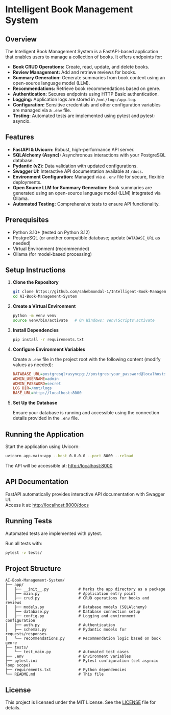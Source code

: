 # Intelligent Book Management System

## Overview

The Intelligent Book Management System is a FastAPI-based application that enables users to manage a collection of books. It offers endpoints for:

- **Book CRUD Operations:** Create, read, update, and delete books.
- **Review Management:** Add and retrieve reviews for books.
- **Summary Generation:** Generate summaries from book content using an open-source language model (LLM).
- **Recommendations:** Retrieve book recommendations based on genre.
- **Authentication:** Secures endpoints using HTTP Basic authentication.
- **Logging:** Application logs are stored in `/mnt/logs/app.log`.
- **Configuration:** Sensitive credentials and other configuration variables are managed via a `.env` file.
- **Testing:** Automated tests are implemented using pytest and pytest-asyncio.

## Features

- **FastAPI & Uvicorn:** Robust, high-performance API server.
- **SQLAlchemy (Async):** Asynchronous interactions with your PostgreSQL database.
- **Pydantic (v2):** Data validation with updated configurations.
- **Swagger UI:** Interactive API documentation available at `/docs`.
- **Environment Configuration:** Managed via a `.env` file for secure, flexible deployments.
- **Open Source LLM for Summary Generation:** Book summaries are generated using an open-source language model (LLM) integrated via Ollama.
- **Automated Testing:** Comprehensive tests to ensure API functionality.

## Prerequisites

- Python 3.10+ (tested on Python 3.12)
- PostgreSQL (or another compatible database; update `DATABASE_URL` as needed)
- Virtual Environment (recommended)
- Ollama (for model-based processing)

## Setup Instructions

1. **Clone the Repository**

   ```bash
   git clone https://github.com/sahebmondal-1/Intelligent-Book-Management-System.git
   cd AI-Book-Management-System
   ```

2. **Create a Virtual Environment**

   ```bash
   python -m venv venv
   source venv/bin/activate   # On Windows: venv\Scripts\activate
   ```

3. **Install Dependencies**

   ```bash
   pip install -r requirements.txt
   ```

4. **Configure Environment Variables**

   Create a `.env` file in the project root with the following content (modify values as needed):

   ```ini
   DATABASE_URL=postgresql+asyncpg://postgres:your_password@localhost:5432/bookdb
   ADMIN_USERNAME=admin
   ADMIN_PASSWORD=secret
   LOG_DIR=/mnt/logs
   BASE_URL=http://localhost:8000
   ```

5. **Set Up the Database**

   Ensure your database is running and accessible using the connection details provided in the `.env` file.

## Running the Application

Start the application using Uvicorn:

```bash
uvicorn app.main:app --host 0.0.0.0 --port 8000 --reload
```

The API will be accessible at: [http://localhost:8000](http://localhost:8000)

## API Documentation

FastAPI automatically provides interactive API documentation with Swagger UI.  
Access it at: [http://localhost:8000/docs](http://localhost:8000/docs)

## Running Tests

Automated tests are implemented with pytest.

Run all tests with:

```bash
pytest -v tests/
```

## Project Structure

```
AI-Book-Management-System/
├── app/
│   ├── __init__.py             # Marks the app directory as a package
│   ├── main.py                 # Application entry point
│   ├── crud.py                 # CRUD operations for books and reviews
│   ├── models.py               # Database models (SQLAlchemy)
│   ├── database.py             # Database connection setup
│   ├── config.py               # Logging and environment configuration
│   ├── auth.py                 # Authentication
│   ├── schemas.py              # Pydantic models for requests/responses
│   └── recommendations.py      # Recommendation logic based on book genre
├── tests/
│   └── test_main.py            # Automated test cases
├── .env                        # Environment variables
├── pytest.ini                  # Pytest configuration (set asyncio loop scope)
├── requirements.txt            # Python dependencies
└── README.md                   # This file
```



## License

This project is licensed under the MIT License. See the [LICENSE](LICENSE) file for details.